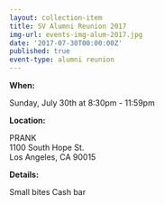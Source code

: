 ```yaml
---
layout: collection-item
title: SV Alumni Reunion 2017
img-url: events-img-alum-2017.jpg
date: '2017-07-30T00:00:00Z'
published: true
event-type: alumni reunion
---
```

**When:**

Sunday, July 30th at 8:30pm - 11:59pm

**Location:** 

PRANK  
1100 South Hope St.  
Los Angeles, CA 90015

**Details:**

Small bites 
Cash bar 